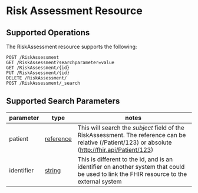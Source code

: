 # Risk Assessment Resource

## Supported Operations

The RiskAssessment resource supports the following:

```
POST /RiskAssessment
GET /RiskAssessment?searchparameter=value
GET /RiskAssessment/{id}
PUT /RiskAssessment/{id}
DELETE /RiskAssessment/
POST /RiskAssessment/_search
```


## Supported Search Parameters

|parameter|type|notes|
|---------|----|-----|
|patient|[reference](../searchparameters.md#reference)|This will search the _subject_ field of the RiskAssessment.  The reference can be relative (/Patient/123) or absolute (http://fhir.api/Patient/123)|
|identifier|[string](../searchparameters.md#string)|This is different to the id, and is an identifier on another system that could be used to link the FHIR resource to the external system|
